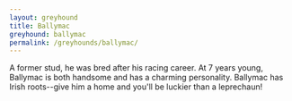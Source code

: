 ```yaml
---
layout: greyhound
title: Ballymac
greyhound: ballymac
permalink: /greyhounds/ballymac/
---
```



A former stud, he was bred after his racing career.  At 7 years young, Ballymac is both handsome and has a charming
personality. Ballymac has Irish roots--give him a home and you'll be luckier than a leprechaun!
